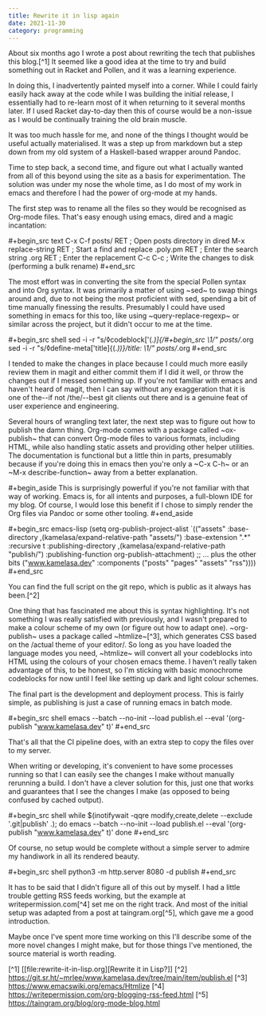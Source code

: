 ```yaml
---
title: Rewrite it in lisp again
date: 2021-11-30
category: programming
---
```


About six months ago I wrote a post about rewriting the tech that publishes this blog.[^1] It seemed like a good idea at the time to try and build something out in Racket and Pollen, and it was a learning experience.

In doing this, I inadvertently painted myself into a corner. While I could fairly easily hack away at the code while I was building the initial release, I essentially had to re-learn most of it when returning to it several months later. If I used Racket day-to-day then this of course would be a non-issue as I would be continually training the old brain muscle.

It was too much hassle for me, and none of the things I thought would be useful actually materialised. It was a step up from markdown but a step down from my old system of a Haskell-based wrapper around Pandoc.

Time to step back, a second time, and figure out what I actually wanted from all of this beyond using the site as a basis for experimentation. The solution was under my nose the whole time, as I do most of my work in emacs and therefore I had the power of org-mode at my hands.

The first step was to rename all the files so they would be recognised as Org-mode files. That's easy enough using emacs, dired and a magic incantation:

#+begin_src text
C-x C-f posts/ RET ; Open posts directory in dired
M-x replace-string RET ; Start a find and replace
.poly.pm RET ; Enter the search string
.org RET ; Enter the replacement
C-c C-c ; Write the changes to disk (performing a bulk rename)
#+end_src

The most effort was in converting the site from the special Pollen syntax and into Org syntax. It was primarily a matter of using ~sed~ to swap things around and, due to not being the most proficient with sed, spending a bit of time manually finessing the results. Presumably I could have used something in emacs for this too, like using ~query-replace-regexp~ or similar across the project, but it didn't occur to me at the time.

#+begin_src shell
sed -i -r "s/◊codeblock\['(._)\]\{/#+begin_src \1/" posts/_.org
sed -i -r "s/◊define-meta\['title\]\{(._)\)\}/title: \1/" posts/_.org
#+end_src

I tended to make the changes in place because I could much more easily review them in magit and either commit them if I did it well, or throw the changes out if I messed something up. If you're not familiar with emacs and haven't heard of magit, then I can say without any exaggeration that it is one of the--if not /the/--best git clients out there and is a genuine feat of user experience and engineering.

Several hours of wrangling text later, the next step was to figure out how to publish the damn thing. Org-mode comes with a package called ~ox-publish~ that can convert Org-mode files to various formats, including HTML, while also handling static assets and providing other helper utilities. The documentation is functional but a little thin in parts, presumably because if you're doing this in emacs then you're only a ~C-x C-h~ or an ~M-x describe-function~ away from a better explanation.

#+begin_aside
This is surprisingly powerful if you're not familiar with that way of working. Emacs is, for all intents and purposes, a full-blown IDE for my blog. Of course, I would lose this benefit if I chose to simply render the Org files via Pandoc or some other tooling.
#+end_aside

#+begin_src emacs-lisp
(setq org-publish-project-alist
`(("assets"
:base-directory ,(kamelasa/expand-relative-path "assets/")
:base-extension ".\*"
:recursive t
:publishing-directory ,(kamelasa/expand-relative-path "publish/")
:publishing-function org-publish-attachment)
;; ... plus the other bits
("www.kamelasa.dev" :components ("posts" "pages" "assets" "rss"))))
#+end_src

You can find the full script on the git repo, which is public as it always has been.[^2]

One thing that has fascinated me about this is syntax highlighting. It's not something I was really satisfied with previously, and I wasn't prepared to make a colour scheme of my own (or figure out how to adapt one). ~org-publish~ uses a package called ~htmlize~[^3], which generates CSS based on the /actual theme of your editor/. So long as you have loaded the language modes you need, ~htmlize~ will convert all your codeblocks into HTML using the colours of your chosen emacs theme. I haven't really taken advantage of this, to be honest, so I'm sticking with basic monochrome codeblocks for now until I feel like setting up dark and light colour schemes.

The final part is the development and deployment process. This is fairly simple, as publishing is just a case of running emacs in batch mode.

#+begin_src shell
emacs --batch --no-init --load publish.el --eval '(org-publish "www.kamelasa.dev" t)'
#+end_src

That's all that the CI pipeline does, with an extra step to copy the files over to my server.

When writing or developing, it's convenient to have some processes running so that I can easily see the changes I make without manually rerunning a build. I don't have a clever solution for this, just one that works and guarantees that I see the changes I make (as opposed to being confused by cached output).

#+begin_src shell
while $(inotifywait -qqre modify,create,delete --exclude '.git|publish' .); do
emacs --batch --no-init --load publish.el --eval '(org-publish "www.kamelasa.dev" t)'
done
#+end_src

Of course, no setup would be complete without a simple server to admire my handiwork in all its rendered beauty.

#+begin_src shell
python3 -m http.server 8080 -d publish
#+end_src

It has to be said that I didn't figure all of this out by myself. I had a little trouble getting RSS feeds working, but the example at writepermission.com[^4] set me on the right track. And most of the initial setup was adapted from a post at taingram.org[^5], which gave me a good introduction.

Maybe once I've spent more time working on this I'll describe some of the more novel changes I might make, but for those things I've mentioned, the source material is worth reading.

[^1] [[file:rewrite-it-in-lisp.org][Rewrite it in Lisp?]]
[^2] https://git.sr.ht/~mrlee/www.kamelasa.dev/tree/main/item/publish.el
[^3] https://www.emacswiki.org/emacs/Htmlize
[^4] https://writepermission.com/org-blogging-rss-feed.html
[^5] https://taingram.org/blog/org-mode-blog.html
